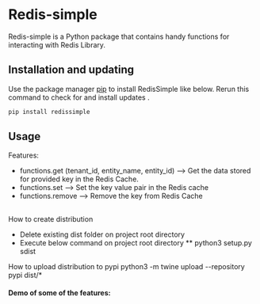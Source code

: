 # Redis-simple

Redis-simple is a Python package that contains handy functions for interacting with Redis Library. 

## Installation and updating
Use the package manager [pip](https://pip.pypa.io/en/stable/) to install RedisSimple like below. 
Rerun this command to check for and install  updates .
```bash
pip install redissimple
```

## Usage
Features:
* functions.get (tenant_id, entity_name, entity_id)  --> Get the data stored for provided key in the Redis Cache.
* functions.set    --> Set the key value pair in the Redis cache
* functions.remove      --> Remove the key from Redis Cache

##
How to create distribution
* Delete existing dist folder on project root directory
* Execute below command on project root directory
** python3 setup.py sdist

How to upload distribution to pypi
python3 -m twine upload --repository pypi dist/*

#### Demo of some of the features:
```python

```
